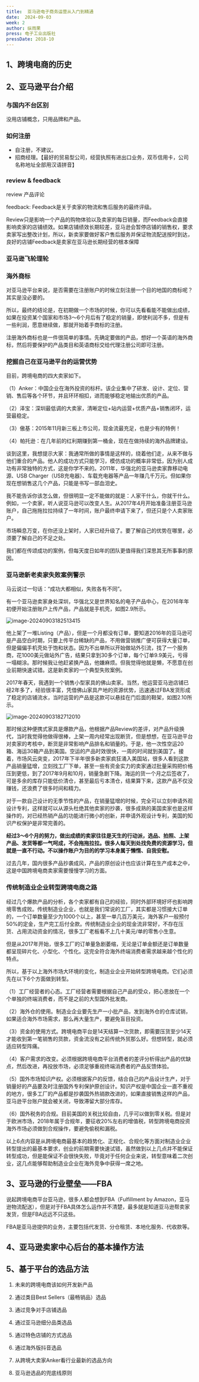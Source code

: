 ```yaml
---
title:  亚马逊电子商务运营从入门到精通
date:  2024-09-03
week: 2 
author: 纵雨果
press: 电子工业出版社 
pressDate: 2018-10
---
```




## 1、跨境电商的历史



## 2、亚马逊平台介绍

### 与国内不台区别

没用店铺概念，只用品牌和产品。

### 如何注册

- 自注册，不建议。
- 招商经理。【最好的贸易型公司，经营执照有进出口业务，双币信用卡，公司名称地址全部用汉语拼音】

### review & feedback 

review 产品评论

feedback:  Feedback是关于卖家的物流和售后服务的最终评级。

Review只是影响一个产品的购物体验以及卖家的每日销量，而Feedback会直接影响卖家的店铺绩效。如果店铺绩效长期较差，亚马逊会暂停店铺的销售权，要求卖家写出整改计划，所以，新卖家要做好客户售后服务并保证物流配送按时到达，良好的店铺Feedback是卖家在亚马逊长期经营的根本保障

### 亚马逊飞轮理轮

### 海外商标

对亚马逊平台来说，是否需要在注册账户的时候立刻注册一个目的地国的商标呢？其实是没必要的。 

所以，最终的结论是，在初期做一个市场的时候，你可以先看看能不能做出成绩，如果在投资某个国家和市场3～6个月后有了稳定的销量，即使利润不多，但是有一些利润，愿意继续做，那就开始着手商标的注册。

注册海外商标也是一件很简单的事情。先确定要做的产品，想好一个英语的海外商标，然后将要保护的产品类目和英语商标交给代理注册公司即可注册。

### 挖掘自己在亚马逊平台的运营优势

目前，跨境电商的四大卖家如下。

（1）Anker：中国企业在海外投资的标杆。该企业集中了研发、设计、定位、营销、售后等各个环节，并且环环相扣，进而能够稳定地输出优质的产品。

（2）泽宝：深圳最低调的大卖家，清晰定位+站内运营+优质产品+销售闭环，运营最稳定。

（3）傲基：2015年11月新三板上市公司，现金流最充足，也是少有的特例！

（4）帕托逊：在几年前的红利期赚到第一桶金，现在在做持续的海外品牌建设。

谈到这里，我想提示大家：我通常所做的事情是这样的，绕着他们走，从来不做与他们重合的产品。他人的成功方式只能学习，模仿成功的概率非常低，因为别人成功有非常独特的方式，这是你学不来的。2011年，华强北的亚马逊卖家靠移动电源、USB Charger（USB充电器）、车载充电器等产品一年赚几千万元。但如果你现在想销售这几个产品，只能是书写一部血泪史。

我不能告诉你该怎么做，但很明显一定不能做的就是：人家干什么，你就干什么。例如，一个卖家，听人说亚马逊可以改变人生。从2017年4月开始准备注册亚马逊账户，自己拖拖拉拉持续了一年时间，账户最终申请下来了，但还只是个人卖家账户。

市场瞬息万变，在你还没上架时，人家已经升级了。要了解自己的优势在哪里，必须要了解自己的不足之处。

我们都在传颂成功的案例，但每天度日如年的团队更值得我们深思其无所事事的原因。

### 亚马逊新老卖家失败案例警示

马云说过一句话：“成功大都相似，失败各有不同”。

有一个亚马逊卖家身处深圳，华强北又是世界知名的电子产品中心，在2016年年初便开始注册账户上传产品，产品就是手机壳，如图2.9所示。

![image-20240903182513415](C:\Users\QY_QX\AppData\Roaming\Typora\typora-user-images\image-20240903182513415.png)

他上架了一堆Listing（产品），但是一个月都没有订单，要知道2016年的亚马逊可是产品空白时期，只要上传平台稀缺的产品，不用做营销推广便可获得大量订单，但是偏偏手机壳处于饱和状态。因为不出单所以开始做站外引流，找了一个服务商，花1000美元做站外广告，结果只拿到30多个订单，每个订单9.9美元，亏得一塌糊涂。那时候我让他赶紧换产品，他嫌麻烦。但我觉得他就是懒，不愿意在创业前期快速试错。这是新卖家的一个典型失败案例。

2017年春天，我遇到一个销售小型家具的佛山卖家。当然，他运营亚马逊店铺已经2年多了，经验很丰富，凭借佛山家具产地的资源优势，迅速通过FBA发货形成了稳定的店铺流水，当时运营的产品是这款可以悬挂在门后面的鞋架，如图2.10所示。

![image-20240903182712010](C:\Users\QY_QX\AppData\Roaming\Typora\typora-user-images\image-20240903182712010.png)

那时候这种便携式家具是爆款产品，他根据产品Review的差评，对产品升级换代，当时我觉得他做得很棒，上架一周内经常出现断货，但是想想，在亚马逊平台对卖家的考核中，断货是非常影响产品排名和销量的。于是，他一次性空运20箱、海运30箱产品到美国。空运的产品时效很快，一周的时间就到美国了。接着，市场风云突变，2017年下半年很多新卖家疯狂涌入美国站，很多人看到这款产品销量猛增，立刻找工厂下单，甚至一些有资金实力的卖家通过批量采购把价格压到更低，到了2017年9月和10月，销量急剧下降。海运的货一个月之后签收了，可是多余的库存只能低价清仓，甚至最后亏本清仓，结果算下来，这款产品不仅没赚钱，还浪费了很多时间和精力。

对于一款自己设计的无季节性的产品，在销量猛增的时候，完全可以立刻申请外观设计专利，这样就可以从源头杜绝其他卖家的抄袭，很多成熟的美国卖家也是这样操作的，对已经热销产品的功能进行微小的创新，并申请外观设计专利，美国的知识产权保护是非常完善的。

**经过3～6个月的努力，做出成绩的卖家往往是天生的行动派，选品、拍照、上架产品、发货等都一气呵成，不会拖拖拉拉。很多人每天到处找免费的资源学习，但就是一直不行动。不以操作账户为目的的学习本身属于懒惰、自我安慰。**

过去几年，国内很多产品抄袭成风，产品的原创设计也应该计算在生产成本之中，这是中国跨境电商卖家需要慢慢学习的方面。

### 传统制造业企业转型跨境电商之路

经过几个爆款产品的分析，各个卖家都有自己的经验，同时外部环境好坏也影响跨境零售成败。传统制造业企业，也就是我们常说的工厂，其实都是习惯接大订单的，一个订单数量至少为1000个以上，甚至一单几百万美元，海外客户一般预付50%的定金，生产完工后付全款。传统制造业企业的现金流非常好，不存在压货、占用流动资金的情况，很多工厂老板看不上几十美元/单的零售小生意。

但是从2017年开始，很多工厂的订单量急剧萎缩，无论是订单金额还是订单数量都呈现碎片化、小型化、个性化。这完全符合海外终端消费者需求越来越个性化的特点。

所以，基于以上海外市场大环境的变化，制造业企业开始转型跨境电商。它们必须先在以下6个方面做到转型。

（1）工厂经营者的心态。工厂经营者需要根据自己产品的受众，把心思放在一个个单独的终端消费者，而不是之前的大型国外批发商。

（2）海外仓的使用。制造业企业要先生产一小批产品，发到海外仓的仓库试销，如果适合海外市场需求，那么再大量生产，要避免盲目投资。

（3）资金的使用方式。跨境电商平台是14天结算一次货款，即需要压货至少14天才能收到第一笔销售的货款，资金流没有之前传统外贸那么好。但想转型，就必须适应转型阵痛。

（4）客户需求的改变。必须根据跨境电商平台消费者的差评分析得出产品的优缺点，然后改进，再投放市场，必须足够重视终端消费者的产品反馈体验。

（5）国外市场知识产权。必须根据客户的反馈，结合自己的产品设计生产，对于销量好的产品要及时注册国外专利保护原创设计。知识产权是中国企业一直不重视的地方，很多工厂的产品都是抄袭国外热销款改进的，如果直接销售这样的产品，亚马逊平台账户就会被关闭，导致滞留大部分库存。

（6）国外税务的合规。目前美国的关税比较自由，几乎可以做到零关税。但是对于欧洲市场，2018年属于合规年，要征收20%左右的增值税，转型跨境电商投资海外市场必须做到合规操作，要避免偷税和漏税。

以上6点内容是从跨境电商最基本的趋势化、正规化、合规化等方面对制造业企业转型提出的最基本要求，创业的前期需要快速试错，虽然做到以上几点并不能保证转型成功，但是能保证不会很快失败，毕竟对于任何企业来说，转型意味着二次创业，这几点能够帮助制造业企业在海外竞争中获得一席之地。

## 3、亚马逊的行业壁垒——FBA

说起跨境电商平台亚马逊，很多人都会想到FBA（Fulfillment by Amazon，亚马逊物流配送），但是对于FBA具体怎么运作并不清楚，最多就是知道亚马逊帮卖家发货，但是FBA远远不只这些。

FBA是亚马逊提供的业务，主要包括代发货、分仓租赁、本地化服务、代收款等。

## 4、亚马逊卖家中心后台的基本操作方法



## 5、基于平台的选品方法

1. 未来的跨境电商该如何开发新产品

2. 通过类目Best Sellers（最畅销品）选品

3. 通过竞争对手店铺选品

4. 通过亚马逊细分品类选品

5. 通过特色店铺的方式选品

6. 通过海外版抖音选品

7. 从跨境大卖家Anker看行业最新的选品方向

8. 亚马逊选品的兜底线原则
